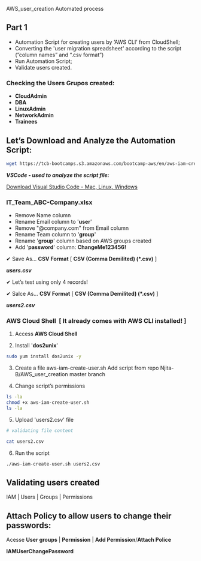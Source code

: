 AWS_user_creation Automated process

## **Part 1**

- Automation Script for creating users by ‘AWS CLI’ from CloudShell;
- Converting the 'user migration spreadsheet' according to the script (”column names” and “.csv format”)
- Run Automation Script;
- Validate users created.

### Checking the Users Grupos created:

- **CloudAdmin**
- **DBA**
- **LinuxAdmin**
- **NetworkAdmin**
- **Trainees**


## Let’s Download and Analyze the Automation Script:

```bash
wget https://tcb-bootcamps.s3.amazonaws.com/bootcamp-aws/en/aws-iam-create-user.sh
```

***VSCode - used to analyze the script file:***

[Download Visual Studio Code - Mac, Linux, Windows](https://code.visualstudio.com/download)

### IT_Team_ABC-Company.xlsx

- Remove Name column
- Rename Email column to '**user**'
- Remove "@company.com" from Email column
- Rename Team column to '**group**'
- Rename '**group**' column based  on AWS groups created
- Add '**password**' column: **ChangeMe123456!**

✔ Save As... **CSV Format** [ **CSV (Comma Demilited) (*.csv)** ]

***users.csv***

✔ Let’s test using only 4 records!

✔ Salce As... **CSV Format** [ **CSV (Comma Demilited) (*.csv)** ]

***users2.csv***

### AWS Cloud Shell  [ It already comes with AWS CLI installed! ]

1. Access **AWS Cloud Shell**

2. Install '**dos2unix**' 

```bash
sudo yum install dos2unix -y
```

3. Create a file aws-iam-create-user.sh
   Add script from repo Njita-B/AWS_user_creation master branch

5. Change script’s permissions

```bash
ls -la
chmod +x aws-iam-create-user.sh
ls -la
```

5. Upload 'users2.csv' file

```bash
# validating file content

cat users2.csv
```

6. Run the script

```bash
./aws-iam-create-user.sh users2.csv
```

## Validating users created

IAM | Users | Groups | Permissions

## Attach Policy to allow users to change their passwords:

Acesse  **User groups** | **Permission** | **Add Permission**/**Attach Police** 

**IAMUserChangePassword**


